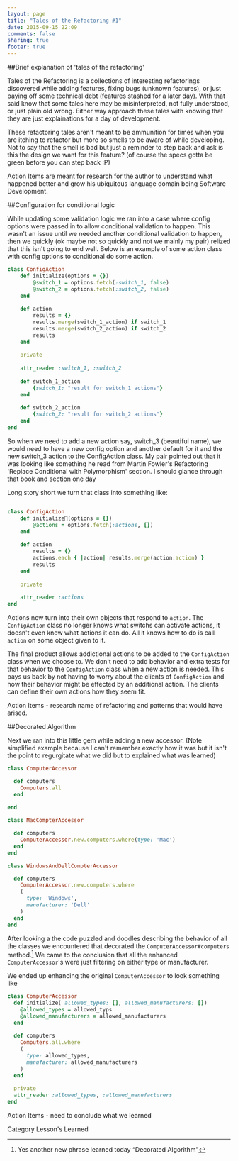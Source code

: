 ```yaml
---
layout: page
title: "Tales of the Refactoring #1"
date: 2015-09-15 22:09
comments: false
sharing: true
footer: true
---
```

##Brief explanation of 'tales of the refactoring'

Tales of the Refactoring is a collections of interesting refactorings discovered while adding features, fixing bugs (unknown features), or just paying off some technical debt (features stashed for a later day). With that said know that some tales here may be misinterpreted, not fully understood, or just plain old wrong. Either way approach these tales with knowing that they are just explainations for a day of development.

These refactoring tales aren't meant to be ammunition for times when you are itching to refactor but more so  smells to be aware of while developing. Not to say that the smell is bad but just a reminder to step back and ask is this the design we want for this feature? (of course the specs gotta be green before you can step back :P) 

Action Items are meant for research for the author to understand what happened better and grow his ubiquitous language domain being Software Development.


##Configuration for conditional logic

While updating some validation logic we ran into a case where config options were passed in to allow conditional validation to happen. This wasn't an issue  until we needed another conditional validation to happen, then we quickly (ok maybe not so quickly and not we mainly my pair) relized that this isn't going to end well. Below is an example of some action class with config options to conditional do some action. 

~~~ruby
class ConfigAction
    def initialize(options = {})
        @switch_1 = options.fetch(:switch_1, false)
        @switch_2 = options.fetch(:switch_2, false)
    end
    
    def action 
        results = {}
        results.merge(switch_1_action) if switch_1       
        results.merge(switch_2_action) if switch_2
        results
    end
    
    private 
    
    attr_reader :switch_1, :switch_2
    
    def switch_1_action
        {switch_1: "result for switch_1 actions"}
    end
    
    def switch_2_action
        {switch_2: "result for switch_2 actions"}
    end
end
~~~

So when we need to add a new action say, switch_3 (beautiful name), we would need to have a new config option and another default for it and the new switch_3 action to the ConfigAction class.
My pair pointed out that it was looking like something he read from Martin Fowler's Refactoring 'Replace Conditional with Polymorphism' section. I should glance through that book and section one day

Long story short we turn that class into something like:

~~~ruby

class ConfigAction
    def initialize(options = {})
        @actions = options.fetch(:actions, [])
    end
    
    def action
        results = {}
        actions.each { |action| results.merge(action.action) }
        results
    end
    
    private
    
    attr_reader :actions
end
~~~

Actions now turn into their own objects that respond to `action`. The `ConfigAction` class no longer knows what switchs can activate actions, it doesn't even know what actions it can do. All it knows how to do is call `action` on some object given to it.   

The final product allows addictional actions to be added to the `ConfigAction` class when we choose to. We don't need to add behavior and extra tests for that behavior to the `ConfigAction` class when a new action is needed. This pays us back by not having to worry about the clients of `ConfigAction` and how their behavior might be effected by an additional action. The clients can define their own actions how they seem fit.

Action Items - research name of refactoring and patterns that would have arised.

##Decorated Algorithm

Next we ran into this little gem while adding a new accessor.
(Note simplified example because I can't remember exactly how it was but it isn't the point to regurgitate what we did but to explained what was learned)

~~~ruby
class ComputerAccessor

  def computers
    Computers.all
  end
 
end

class MacCompterAccessor

  def computers
    ComputerAccessor.new.computers.where(type: 'Mac')
  end
end

class WindowsAndDellCompterAccessor

  def computers
    ComputerAccessor.new.computers.where
    (
      type: 'Windows',
      manufacturer: 'Dell'
    ) 
  end
end
~~~

After looking a the code puzzled and doodles describing the behavior of all the classes we encountered that decorated the `ComputerAccessor#computers` method.[^decorated] We came to the conclusion that all the enhanced `ComputerAccessor`'s were just filtering on either type or manufacturer. 

We ended up enhancing the original `ComputerAccessor` to look something like

~~~ruby
class ComputerAccessor
  def initialize( allowed_types: [], allowed_manufacturers: [])
    @allowed_types = allowed_typs
    @allowed_manufacturers = allowed_manufacturers
  end
    
  def computers
    Computers.all.where
    (
      type: allowed_types, 
      manufacturer: allowed_manufacturers
    )
  end
  
  private 
  attr_reader :allowed_types, :allowed_manufacturers
end
~~~

Action Items - need to conclude what we learned

Category Lesson's Learned

[^decorated]: Yes another new phrase learned today <q>Decorated Algorithm</q>

